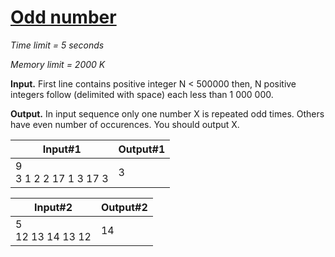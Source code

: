 # [Odd number](http://acm.mipt.ru/judge/problems.pl?problem=027&lang=en)

_Time limit = 5 seconds_

_Memory limit = 2000 K_

**Input.** First line contains positive integer N < 500000 then, N positive integers follow (delimited with space) each less than 1 000 000.

**Output.**  In input sequence only one number X is repeated odd times. Others have even number of occurences. You should output X.


| Input#1                    |  Output#1 |
|----------------------------|-----------|
| 9<br/> 3 1 2 2 17 1 3 17 3 | 3         |

| Input#2                    |  Output#2 |
|----------------------------|-----------|
| 5<br/> 12 13 14 13 12      | 14        |
